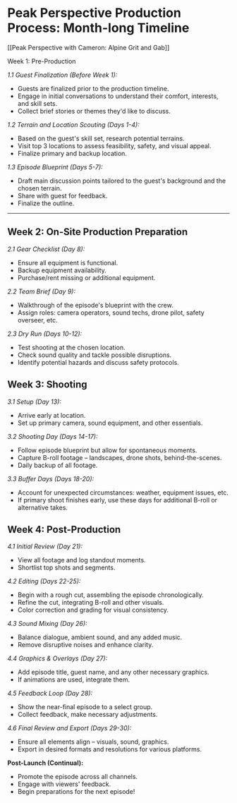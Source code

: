 # **Peak Perspective Production Process: Month-long Timeline**

[[Peak Perspective with Cameron: Alpine Grit and Gab]]

Week 1: Pre-Production

*1.1 Guest Finalization (Before Week 1):*

- Guests are finalized prior to the production timeline.
- Engage in initial conversations to understand their comfort, interests, and skill sets.
- Collect brief stories or themes they'd like to discuss.

*1.2 Terrain and Location Scouting (Days 1-4):*

- Based on the guest's skill set, research potential terrains.
- Visit top 3 locations to assess feasibility, safety, and visual appeal.
- Finalize primary and backup location.

*1.3 Episode Blueprint (Days 5-7):*

- Draft main discussion points tailored to the guest's background and the chosen terrain.
- Share with guest for feedback.
- Finalize the outline.

---

## Week 2: On-Site Production Preparation

*2.1 Gear Checklist (Day 8):*

- Ensure all equipment is functional.
- Backup equipment availability.
- Purchase/rent missing or additional equipment.

*2.2 Team Brief (Day 9):*

- Walkthrough of the episode's blueprint with the crew.
- Assign roles: camera operators, sound techs, drone pilot, safety overseer, etc.

*2.3 Dry Run (Days 10-12):*

- Test shooting at the chosen location.
- Check sound quality and tackle possible disruptions.
- Identify potential hazards and discuss safety protocols.

## Week 3: Shooting

*3.1 Setup (Day 13):*

- Arrive early at location.
- Set up primary camera, sound equipment, and other essentials.

*3.2 Shooting Day (Days 14-17):*

- Follow episode blueprint but allow for spontaneous moments.
- Capture B-roll footage – landscapes, drone shots, behind-the-scenes.
- Daily backup of all footage.

*3.3 Buffer Days (Days 18-20):*

- Account for unexpected circumstances: weather, equipment issues, etc.
- If primary shoot finishes early, use these days for additional B-roll or alternative takes.

## Week 4: Post-Production

*4.1 Initial Review (Day 21):*

- View all footage and log standout moments.
- Shortlist top shots and segments.

*4.2 Editing (Days 22-25):*

- Begin with a rough cut, assembling the episode chronologically.
- Refine the cut, integrating B-roll and other visuals.
- Color correction and grading for visual consistency.

*4.3 Sound Mixing (Day 26):*

- Balance dialogue, ambient sound, and any added music.
- Remove disruptive noises and enhance clarity.

*4.4 Graphics & Overlays (Day 27):*

- Add episode title, guest name, and any other necessary graphics.
- If animations are used, integrate them.

*4.5 Feedback Loop (Day 28):*

- Show the near-final episode to a select group.
- Collect feedback, make necessary adjustments.

*4.6 Final Review and Export (Days 29-30):*

- Ensure all elements align – visuals, sound, graphics.
- Export in desired formats and resolutions for various platforms.

**Post-Launch (Continual):**

- Promote the episode across all channels.
- Engage with viewers' feedback.
- Begin preparations for the next episode!
